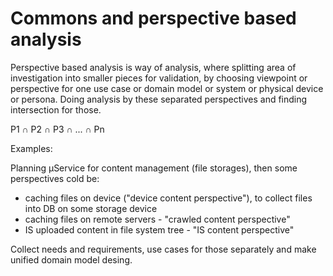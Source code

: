 # Commons and perspective based analysis

Perspective based analysis is way of analysis, where splitting area of investigation into smaller pieces for validation,
by choosing viewpoint or perspective for one use case or domain model or system or physical device or persona. Doing
analysis by these separated perspectives and finding intersection for those.

P1 ∩ P2 ∩ P3 ∩ ... ∩ Pn

Examples:

Planning µService for content management (file storages), then some perspectives cold be:

* caching files on device ("device content perspective"), to collect files into DB on some storage device
* caching files on remote servers - "crawled content perspective"
* IS uploaded content in file system tree - "IS content perspective"

Collect needs and requirements, use cases for those separately and make unified domain model desing.
